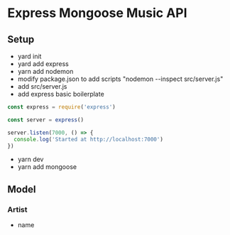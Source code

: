 # Express Mongoose Music API

## Setup
- yard init
- yard add express
- yarn add nodemon
- modify package.json to add scripts "nodemon --inspect src/server.js"
- add src/server.js
- add express basic boilerplate
```javascript
const express = require('express')

const server = express()

server.listen(7000, () => {
  console.log('Started at http://localhost:7000')
})
```
- yarn dev
- yarn add mongoose


## Model

### Artist
- name
